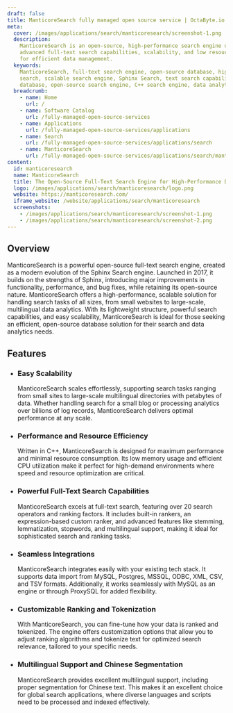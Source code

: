```yaml
---
draft: false
title: ManticoreSearch fully managed open source service | OctaByte.io
meta:
  cover: /images/applications/search/manticoresearch/screenshot-1.png
  description:
    ManticoreSearch is an open-source, high-performance search engine offering
    advanced full-text search capabilities, scalability, and low resource consumption
    for efficient data management.
  keywords:
    ManticoreSearch, full-text search engine, open-source database, high-performance
    search, scalable search engine, Sphinx Search, text search capabilities, search
    database, open-source search engine, C++ search engine, data analytics search
  breadcrumb:
    - name: Home
      url: /
    - name: Software Catalog
      url: /fully-managed-open-source-services
    - name: Applications
      url: /fully-managed-open-source-services/applications
    - name: Search
      url: /fully-managed-open-source-services/applications/search
    - name: ManticoreSearch
      url: /fully-managed-open-source-services/applications/search/manticoresearch
content:
  id: manticoresearch
  name: ManticoreSearch
  title: The Open-Source Full-Text Search Engine for High-Performance Data Management
  logo: /images/applications/search/manticoresearch/logo.png
  website: https://manticoresearch.com/
  iframe_website: /website/applications/search/manticoresearch
  screenshots:
    - /images/applications/search/manticoresearch/screenshot-1.png
    - /images/applications/search/manticoresearch/screenshot-2.png
---
```


## Overview

ManticoreSearch is a powerful open-source full-text search engine, created as a modern evolution of the Sphinx Search engine. Launched in 2017, it builds on the strengths of Sphinx, introducing major improvements in functionality, performance, and bug fixes, while retaining its open-source nature. ManticoreSearch offers a high-performance, scalable solution for handling search tasks of all sizes, from small websites to large-scale, multilingual data analytics. With its lightweight structure, powerful search capabilities, and easy scalability, ManticoreSearch is ideal for those seeking an efficient, open-source database solution for their search and data analytics needs.

## Features

- ### Easy Scalability

  ManticoreSearch scales effortlessly, supporting search tasks ranging from small sites to large-scale multilingual directories with petabytes of data. Whether handling search for a small blog or processing analytics over billions of log records, ManticoreSearch delivers optimal performance at any scale.

- ### Performance and Resource Efficiency

  Written in C++, ManticoreSearch is designed for maximum performance and minimal resource consumption. Its low memory usage and efficient CPU utilization make it perfect for high-demand environments where speed and resource optimization are critical.

- ### Powerful Full-Text Search Capabilities

  ManticoreSearch excels at full-text search, featuring over 20 search operators and ranking factors. It includes built-in rankers, an expression-based custom ranker, and advanced features like stemming, lemmatization, stopwords, and multilingual support, making it ideal for sophisticated search and ranking tasks.

- ### Seamless Integrations

  ManticoreSearch integrates easily with your existing tech stack. It supports data import from MySQL, Postgres, MSSQL, ODBC, XML, CSV, and TSV formats. Additionally, it works seamlessly with MySQL as an engine or through ProxySQL for added flexibility.

- ### Customizable Ranking and Tokenization

  With ManticoreSearch, you can fine-tune how your data is ranked and tokenized. The engine offers customization options that allow you to adjust ranking algorithms and tokenize text for optimized search relevance, tailored to your specific needs.

- ### Multilingual Support and Chinese Segmentation

  ManticoreSearch provides excellent multilingual support, including proper segmentation for Chinese text. This makes it an excellent choice for global search applications, where diverse languages and scripts need to be processed and indexed effectively.
